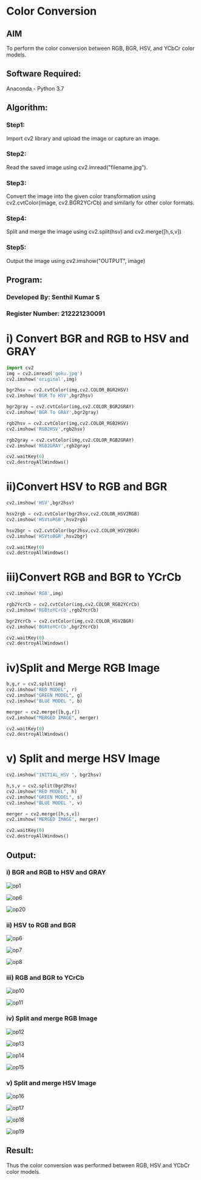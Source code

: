 # Color Conversion
## AIM
To perform the color conversion between RGB, BGR, HSV, and YCbCr color models.

## Software Required:
Anaconda - Python 3.7
## Algorithm:
### Step1:
Import cv2 library and upload the image or capture an image.

### Step2:
Read the saved image using cv2.imread("filename.jpg").

### Step3:
Convert the image into the given color transformation using cv2.cvtColor(image, cv2.BGR2YCrCb) 
and similarly for other color formats. 

### Step4:
Split and merge the image using cv2.split(hsv) and cv2.merge([h,s,v]) 

### Step5:
Output the image using cv2.imshow("OUTPUT", image)


## Program:

### Developed By: Senthil Kumar S
### Register Number: 212221230091
# i) Convert BGR and RGB to HSV and GRAY
```python
import cv2
img = cv2.imread('goku.jpg')
cv2.imshow('original',img)

bgr2hsv = cv2.cvtColor(img,cv2.COLOR_BGR2HSV)
cv2.imshow('BGR To HSV',bgr2hsv)

bgr2gray = cv2.cvtColor(img,cv2.COLOR_BGR2GRAY)
cv2.imshow('BGR To GRAY',bgr2gray)

rgb2hsv = cv2.cvtColor(img,cv2.COLOR_RGB2HSV)
cv2.imshow('RGB2HSV',rgb2hsv)

rgb2gray = cv2.cvtColor(img,cv2.COLOR_RGB2GRAY)
cv2.imshow('RGB2GRAY',rgb2gray)

cv2.waitKey(0)
cv2.destroyAllWindows()
```

# ii)Convert HSV to RGB and BGR
```python
cv2.imshow('HSV',bgr2hsv)

hsv2rgb = cv2.cvtColor(bgr2hsv,cv2.COLOR_HSV2RGB)
cv2.imshow('HSVtoRGB',hsv2rgb)

hsv2bgr = cv2.cvtColor(bgr2hsv,cv2.COLOR_HSV2BGR)
cv2.imshow('HSVtoBGR',hsv2bgr)

cv2.waitKey(0)
cv2.destroyAllWindows()
```

# iii)Convert RGB and BGR to YCrCb
```python
cv2.imshow('RGB',img)

rgb2YcrCb = cv2.cvtColor(img,cv2.COLOR_RGB2YCrCb)
cv2.imshow('RGBtoYCrCb',rgb2YcrCb)

bgr2YcrCb = cv2.cvtColor(img,cv2.COLOR_HSV2BGR)
cv2.imshow('BGRtoYCrCb',bgr2YcrCb)

cv2.waitKey(0)
cv2.destroyAllWindows()
```

# iv)Split and Merge RGB Image
```python
b,g,r = cv2.split(img)
cv2.imshow("RED MODEL", r)
cv2.imshow("GREEN MODEL", g)
cv2.imshow("BLUE MODEL ", b)

merger = cv2.merge([b,g,r])
cv2.imshow("MERGED IMAGE", merger)

cv2.waitKey(0)
cv2.destroyAllWindows()
```



# v) Split and merge HSV Image
```python
cv2.imshow("INITIAL_HSV ", bgr2hsv)

h,s,v = cv2.split(bgr2hsv)
cv2.imshow("RED MODEL", h)
cv2.imshow("GREEN MODEL", s)
cv2.imshow("BLUE MODEL ", v)

merger = cv2.merge([h,s,v])
cv2.imshow("MERGED IMAGE", merger)

cv2.waitKey(0)
cv2.destroyAllWindows()
```



## Output:
### i) BGR and RGB to HSV and GRAY
![op1](https://user-images.githubusercontent.com/93860256/228265579-5ef49212-54f0-4229-a64a-6a69927778b2.png)

![op6](https://user-images.githubusercontent.com/93860256/228265765-fe814283-c550-4246-9a72-ddeeddb4d251.png)

![op20](https://user-images.githubusercontent.com/93860256/228275970-f0dc5744-1da9-483a-b4f0-8e51c58b15a8.PNG)
### ii) HSV to RGB and BGR
![op6](https://user-images.githubusercontent.com/93860256/228276202-e13fcec4-4f57-4d6b-931c-a35c842a9de8.png)

![op7](https://user-images.githubusercontent.com/93860256/228276364-a42b02aa-5e0c-4a8c-88b2-de59107fe136.png)

![op8](https://user-images.githubusercontent.com/93860256/228276549-3cb3a082-d640-49c9-8d3e-4689163e70d3.png)

### iii) RGB and BGR to YCrCb
![op10](https://user-images.githubusercontent.com/93860256/228276688-60cf5c76-5997-4822-b992-6fa9075d223e.png)

![op11](https://user-images.githubusercontent.com/93860256/228276792-56583c28-b7ef-41fe-b9ed-d1c794d65746.png)
### iv) Split and merge RGB Image
![op12](https://user-images.githubusercontent.com/93860256/228277015-1590c96e-7752-4b74-8d5b-ddf3ec3a3b39.png)

![op13](https://user-images.githubusercontent.com/93860256/228277007-f6677a7b-5432-4795-8dab-1b9f7db00ecf.png)

![op14](https://user-images.githubusercontent.com/93860256/228277022-5249f735-c9a3-460a-a998-fccd22f24f41.png)

![op15](https://user-images.githubusercontent.com/93860256/228277271-0092cf29-16fd-4c5b-b62e-e7297a496623.png)

### v) Split and merge HSV Image
![op16](https://user-images.githubusercontent.com/93860256/228277494-eb2abaa1-bd85-46ed-b349-ea395e8cdb63.png)

![op17](https://user-images.githubusercontent.com/93860256/228277482-e5f54ada-5319-476d-ad5d-ed5f31b37160.png)

![op18](https://user-images.githubusercontent.com/93860256/228277505-e963e65b-358b-49ee-b1e2-d5ee32996f2d.png)

![op19](https://user-images.githubusercontent.com/93860256/228277501-27575867-d4bb-4816-b743-730284e7164f.png)


## Result:
Thus the color conversion was performed between RGB, HSV and YCbCr color models.
